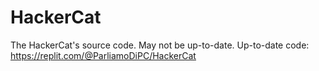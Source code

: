 # HackerCat
The HackerCat's source code. May not be up-to-date. Up-to-date code: https://replit.com/@ParliamoDiPC/HackerCat
